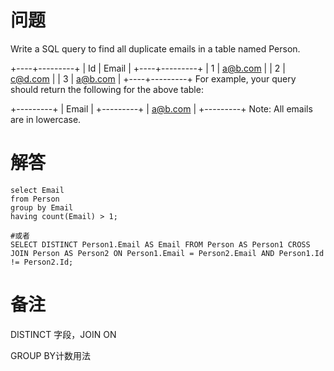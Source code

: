 # 问题
Write a SQL query to find all duplicate emails in a table named Person.

+----+---------+
| Id | Email   |
+----+---------+
| 1  | a@b.com |
| 2  | c@d.com |
| 3  | a@b.com |
+----+---------+
For example, your query should return the following for the above table:

+---------+
| Email   |
+---------+
| a@b.com |
+---------+
Note: All emails are in lowercase.

# 解答
```MySQL
select Email
from Person
group by Email
having count(Email) > 1;

#或者
SELECT DISTINCT Person1.Email AS Email FROM Person AS Person1 CROSS JOIN Person AS Person2 ON Person1.Email = Person2.Email AND Person1.Id != Person2.Id;
```

# 备注
DISTINCT 字段，JOIN ON

GROUP BY计数用法